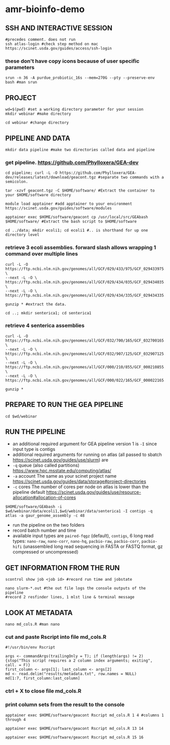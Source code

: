 # amr-bioinfo-demo
## SSH AND INTERACTIVE SESSION
```
#precedes comment. does not run
ssh atlas-login #check step method on mac https://scinet.usda.gov/guides/access/ssh-login
```
### these don't have copy icons because of user specific parameters
``
srun -n 36 -A purdue_probiotic_16s --mem=270G --pty --preserve-env bash #man srun
``
## PROJECT
```
wd=$(pwd) #set a working directory parameter for your session
mkdir webinar #make directory
```
```
cd webinar #change directory
```
## PIPELINE AND DATA
```
mkdir data pipeline #make two directories called data and pipeline
```
### get pipeline. https://github.com/Phylloxera/GEA-dev
```
cd pipeline; curl -L -O https://github.com/Phylloxera/GEA-dev/releases/latest/download/geacont.tgz #separate two commands with a semicolon.
```
```
tar -xzvf geacont.tgz -C $HOME/software/ #Extract the container to your $HOME/software directory
```
```
module load apptainer #add apptainer to your environment https://scinet.usda.gov/guides/software/modules
```
```
apptainer exec $HOME/software/geacont cp /usr/local/src/GEAbash $HOME/software/ #Extract the bash script to $HOME/software
```
```
cd ../data; mkdir ecoli1; cd ecoli1 #.. is shorthand for up one directory level
```
### retrieve 3 ecoli assemblies. forward slash allows wrapping 1 command over multiple lines
```
curl -L -O https://ftp.ncbi.nlm.nih.gov/genomes/all/GCF/029/433/975/GCF_029433975.1_ASM2943397v1/GCF_029433975.1_ASM2943397v1_genomic.fna.gz \
--next -L -O \
https://ftp.ncbi.nlm.nih.gov/genomes/all/GCF/029/434/035/GCF_029434035.1_ASM2943403v1/GCF_029434035.1_ASM2943403v1_genomic.fna.gz \
--next -L -O \
https://ftp.ncbi.nlm.nih.gov/genomes/all/GCF/029/434/335/GCF_029434335.1_ASM2943433v1/GCF_029434335.1_ASM2943433v1_genomic.fna.gz 
```
```
gunzip * #extract the data.
```
```
cd ..; mkdir senterica1; cd senterica1
```
### retrieve 4 senterica assemblies
```
curl -L -O https://ftp.ncbi.nlm.nih.gov/genomes/all/GCF/032/700/165/GCF_032700165.1_ASM3270016v1/GCF_032700165.1_ASM3270016v1_genomic.fna.gz \
--next -L -O \
https://ftp.ncbi.nlm.nih.gov/genomes/all/GCF/032/907/125/GCF_032907125.1_ASM3290712v1/GCF_032907125.1_ASM3290712v1_genomic.fna.gz \
--next -L -O \
https://ftp.ncbi.nlm.nih.gov/genomes/all/GCF/000/210/855/GCF_000210855.2_ASM21085v2/GCF_000210855.2_ASM21085v2_genomic.fna.gz \
--next -L -O \
https://ftp.ncbi.nlm.nih.gov/genomes/all/GCF/000/022/165/GCF_000022165.1_ASM2216v1/GCF_000022165.1_ASM2216v1_genomic.fna.gz
```
```
gunzip *
```
## PREPARE TO RUN THE GEA PIPELINE
```
cd $wd/webinar
```
## RUN THE PIPELINE
* an additional required argument for GEA pipeline version 1 is `-I` since input type is contigs
* additional required arguments for running on atlas (all passed to sbatch https://scinet.usda.gov/guides/use/slurm) are
* `-q` queue (also called partitions) https://www.hpc.msstate.edu/computing/atlas/
* `-a` account The same as your scinet project name https://scinet.usda.gov/guides/data/storage#project-directories
* `-c` cores The number of cores per node on atlas is lower than the pipeline default https://scinet.usda.gov/guides/use/resource-allocation#allocation-of-cores

`$HOME/software/GEAbash -i $wd/webinar/data/ecoli1,$wd/webinar/data/senterica1 -I contigs -q atlas -a gaur_genome_assembly -c 48`

* run the pipeline on the two folders
* record batch number and time
* available input types are `paired-fqgz` (default), `contigs`, 6 long read types: `nano-raw`, `nano-corr`, `nano-hq`, `pacbio-raw`, `pacbio-corr`, `pacbio-hifi` (unassembled long read sequencing in FASTA or FASTQ format, gz compressed or uncompressed)
## GET INFORMATION FROM THE RUN
``
scontrol show job <job id> #record run time and jobstate
``
```
nano slurm-*.out #the out file logs the console outputs of the pipeline
#record 2 resfinder lines, 1 mlst line & terminal message
```
## LOOK AT METADATA
```
nano md_cols.R #man nano
```
### cut and paste Rscript into file md_cols.R
```
#!/usr/bin/env Rscript

args <- commandArgs(trailingOnly = T); if (length(args) != 2) {stop("This script requires a 2 column index arguments; exiting", call. = F)}
first_column <- args[1]; last_column <- args[2]
md <- read.delim("results/metadata.txt", row.names = NULL)
md[1:7, first_column:last_column]
```
### ctrl + X to close file md_cols.R
### print column sets from the result to the console
```
apptainer exec $HOME/software/geacont Rscript md_cols.R 1 4 #columns 1 through 4
```
```
apptainer exec $HOME/software/geacont Rscript md_cols.R 13 14
```
```
apptainer exec $HOME/software/geacont Rscript md_cols.R 15 16
```
